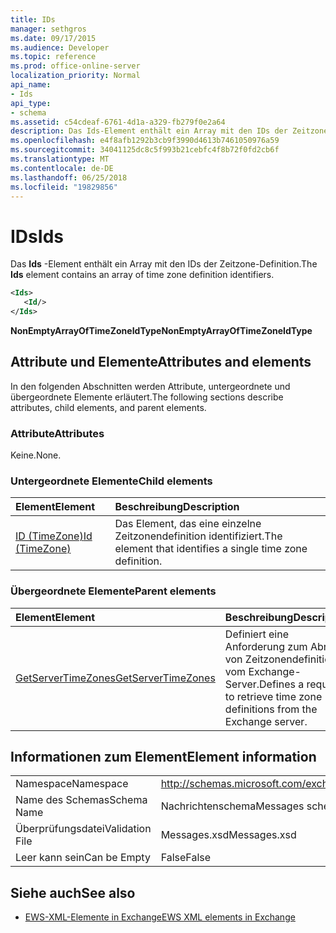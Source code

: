 ```yaml
---
title: IDs
manager: sethgros
ms.date: 09/17/2015
ms.audience: Developer
ms.topic: reference
ms.prod: office-online-server
localization_priority: Normal
api_name:
- Ids
api_type:
- schema
ms.assetid: c54cdeaf-6761-4d1a-a329-fb279f0e2a64
description: Das Ids-Element enthält ein Array mit den IDs der Zeitzone-Definition.
ms.openlocfilehash: e4f8afb1292b3cb9f3990d4613b7461050976a59
ms.sourcegitcommit: 34041125dc8c5f993b21cebfc4f8b72f0fd2cb6f
ms.translationtype: MT
ms.contentlocale: de-DE
ms.lasthandoff: 06/25/2018
ms.locfileid: "19829856"
---
```

# <a name="ids"></a><span data-ttu-id="4801a-103">IDs</span><span class="sxs-lookup"><span data-stu-id="4801a-103">Ids</span></span>

<span data-ttu-id="4801a-104">Das **Ids** -Element enthält ein Array mit den IDs der Zeitzone-Definition.</span><span class="sxs-lookup"><span data-stu-id="4801a-104">The **Ids** element contains an array of time zone definition identifiers.</span></span> 
  
```XML
<Ids>
   <Id/>
</Ids>
```

 <span data-ttu-id="4801a-105">**NonEmptyArrayOfTimeZoneIdType**</span><span class="sxs-lookup"><span data-stu-id="4801a-105">**NonEmptyArrayOfTimeZoneIdType**</span></span>
## <a name="attributes-and-elements"></a><span data-ttu-id="4801a-106">Attribute und Elemente</span><span class="sxs-lookup"><span data-stu-id="4801a-106">Attributes and elements</span></span>

<span data-ttu-id="4801a-107">In den folgenden Abschnitten werden Attribute, untergeordnete und übergeordnete Elemente erläutert.</span><span class="sxs-lookup"><span data-stu-id="4801a-107">The following sections describe attributes, child elements, and parent elements.</span></span>
  
### <a name="attributes"></a><span data-ttu-id="4801a-108">Attribute</span><span class="sxs-lookup"><span data-stu-id="4801a-108">Attributes</span></span>

<span data-ttu-id="4801a-109">Keine.</span><span class="sxs-lookup"><span data-stu-id="4801a-109">None.</span></span>
  
### <a name="child-elements"></a><span data-ttu-id="4801a-110">Untergeordnete Elemente</span><span class="sxs-lookup"><span data-stu-id="4801a-110">Child elements</span></span>

|<span data-ttu-id="4801a-111">**Element**</span><span class="sxs-lookup"><span data-stu-id="4801a-111">**Element**</span></span>|<span data-ttu-id="4801a-112">**Beschreibung**</span><span class="sxs-lookup"><span data-stu-id="4801a-112">**Description**</span></span>|
|:-----|:-----|
|[<span data-ttu-id="4801a-113">ID (TimeZone)</span><span class="sxs-lookup"><span data-stu-id="4801a-113">Id (TimeZone)</span></span>](id-timezone.md) <br/> |<span data-ttu-id="4801a-114">Das Element, das eine einzelne Zeitzonendefinition identifiziert.</span><span class="sxs-lookup"><span data-stu-id="4801a-114">The element that identifies a single time zone definition.</span></span>  <br/> |
   
### <a name="parent-elements"></a><span data-ttu-id="4801a-115">Übergeordnete Elemente</span><span class="sxs-lookup"><span data-stu-id="4801a-115">Parent elements</span></span>

|<span data-ttu-id="4801a-116">**Element**</span><span class="sxs-lookup"><span data-stu-id="4801a-116">**Element**</span></span>|<span data-ttu-id="4801a-117">**Beschreibung**</span><span class="sxs-lookup"><span data-stu-id="4801a-117">**Description**</span></span>|
|:-----|:-----|
|[<span data-ttu-id="4801a-118">GetServerTimeZones</span><span class="sxs-lookup"><span data-stu-id="4801a-118">GetServerTimeZones</span></span>](getservertimezones.md) <br/> |<span data-ttu-id="4801a-119">Definiert eine Anforderung zum Abrufen von Zeitzonendefinitionen vom Exchange-Server.</span><span class="sxs-lookup"><span data-stu-id="4801a-119">Defines a request to retrieve time zone definitions from the Exchange server.</span></span>  <br/> |
   
## <a name="element-information"></a><span data-ttu-id="4801a-120">Informationen zum Element</span><span class="sxs-lookup"><span data-stu-id="4801a-120">Element information</span></span>

|||
|:-----|:-----|
|<span data-ttu-id="4801a-121">Namespace</span><span class="sxs-lookup"><span data-stu-id="4801a-121">Namespace</span></span>  <br/> |http://schemas.microsoft.com/exchange/services/2006/messages  <br/> |
|<span data-ttu-id="4801a-122">Name des Schemas</span><span class="sxs-lookup"><span data-stu-id="4801a-122">Schema Name</span></span>  <br/> |<span data-ttu-id="4801a-123">Nachrichtenschema</span><span class="sxs-lookup"><span data-stu-id="4801a-123">Messages schema</span></span>  <br/> |
|<span data-ttu-id="4801a-124">Überprüfungsdatei</span><span class="sxs-lookup"><span data-stu-id="4801a-124">Validation File</span></span>  <br/> |<span data-ttu-id="4801a-125">Messages.xsd</span><span class="sxs-lookup"><span data-stu-id="4801a-125">Messages.xsd</span></span>  <br/> |
|<span data-ttu-id="4801a-126">Leer kann sein</span><span class="sxs-lookup"><span data-stu-id="4801a-126">Can be Empty</span></span>  <br/> |<span data-ttu-id="4801a-127">False</span><span class="sxs-lookup"><span data-stu-id="4801a-127">False</span></span>  <br/> |
   
## <a name="see-also"></a><span data-ttu-id="4801a-128">Siehe auch</span><span class="sxs-lookup"><span data-stu-id="4801a-128">See also</span></span>



- [<span data-ttu-id="4801a-129">EWS-XML-Elemente in Exchange</span><span class="sxs-lookup"><span data-stu-id="4801a-129">EWS XML elements in Exchange</span></span>](ews-xml-elements-in-exchange.md)

